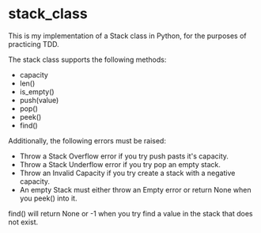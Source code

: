 # stack_class

This is my implementation of a Stack class in Python, for the purposes of practicing TDD.

The stack class supports the following methods:

* capacity
* len()
* is_empty()
* push(value)
* pop()
* peek()
* find()


Additionally, the following errors must be raised:

* Throw a Stack Overflow error if you try push pasts it's capacity.
* Throw a Stack Underflow error if you try pop an empty stack.
* Throw an Invalid Capacity if you try create a stack with a negative capacity.
* An empty Stack must either throw an Empty error or return None when you peek() into it.

find() will return None or -1 when you try find a value in the stack that does not exist.
